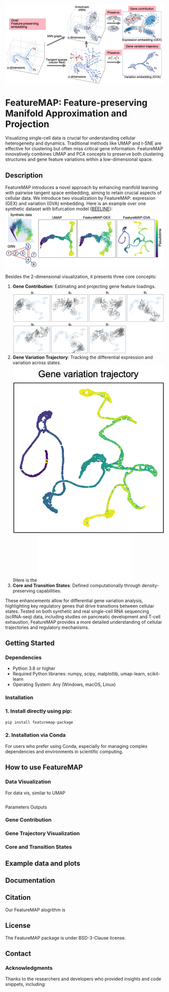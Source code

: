 ![FeatureMAP Illustration](./figures/featureMAP.png)

# FeatureMAP: Feature-preserving Manifold Approximation and Projection

Visualizing single-cell data is crucial for understanding cellular heterogeneity and dynamics. Traditional methods like UMAP and t-SNE are effective for clustering but often miss critical gene information. FeatureMAP innovatively combines UMAP and PCA concepts to preserve both clustering structures and gene feature variations within a low-dimensional space.

## Description

FeatureMAP introduces a novel approach by enhancing manifold learning with pairwise tangent space embedding, aiming to retain crucial aspects of cellular data.
We introduce two visualization by FeatureMAP: expression (GEX) and variation (GVA) embedding.
Here is an example over one synthetic dataset with bifurcation model ([BEELINE](https://github.com/Murali-group/Beeline)):
![Bifurcation Embedding](./figures/bifurcation_embedding.png)

Besides the 2-dimensional visualization, it presents three core concepts:
1. **Gene Contribution**: Estimating and projecting gene feature loadings.
   ![Gene Contribution](./figures/gene_contribution.png)
2. **Gene Variation Trajectory**: Tracking the differential expression and variation across states.
   ![Gene Variation Trajectory](./figures/gene_variation_trajectory.png)
   (Here is the ![3-D Plot](./figures/3d_plot.html)
3. **Core and Transition States**: Defined computationally through density-preserving capabilities.

These enhancements allow for differential gene variation analysis, highlighting key regulatory genes that drive transitions between cellular states. Tested on both synthetic and real single-cell RNA sequencing (scRNA-seq) data, including studies on pancreatic development and T-cell exhaustion, FeatureMAP provides a more detailed understanding of cellular trajectories and regulatory mechanisms.


## Getting Started

### Dependencies

- Python 3.8 or higher
- Required Python libraries: numpy, scipy, matplotlib, umap-learn, scikit-learn
- Operating System: Any (Windows, macOS, Linux)

### Installation

### 1. Install directly using pip:

```bash
pip install featuremap-package
```

### 2. Installation via Conda
For users who prefer using Conda, especially for managing complex dependencies and environments in scientific computing.

## How to use FeatureMAP

### Data Visualization
For data vis, similar to UMAP
```

```

Parameters
Outputs

### Gene Contribution

### Gene Trajectory Visualization

### Core and Transition States


## Example data and plots


## Documentation

## Citation
Our FeatureMAP alogrithm is 


## License
The FeatureMAP package is under BSD-3-Clause license.

## Contact

### Acknowledgments
Thanks to the researchers and developers who provided insights and code snippets, including:

